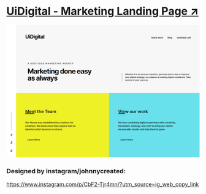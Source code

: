 # [UiDigital - Marketing Landing Page ↗](https://deepak-parmar.github.io/uidigital-landing-page/)

![](screenshot.png)

### Designed by instagram/johnnycreated:
https://www.instagram.com/p/CbF2-Tjr4mn/?utm_source=ig_web_copy_link